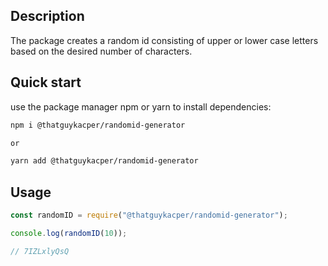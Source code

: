 ## Description

The package creates a random id consisting of upper or lower case letters based on the desired number of characters.

## Quick start

use the package manager npm or yarn to install dependencies:

```bash
npm i @thatguykacper/randomid-generator

or

yarn add @thatguykacper/randomid-generator
```

## Usage

```js
const randomID = require("@thatguykacper/randomid-generator");

console.log(randomID(10));

// 7IZLxlyQsQ
```
